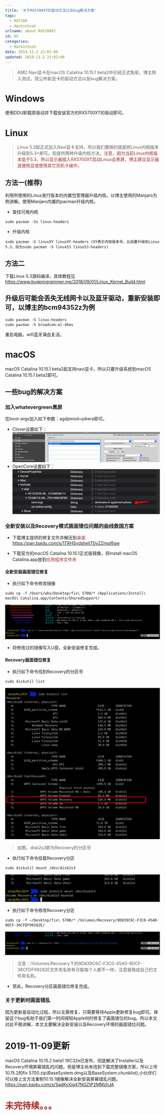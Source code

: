 ```yaml
---
title: '关于RX5700XT的驱动方法以及bug解决方案'
tags:
  - RX5700
  - Hackintosh
urlname: about-RX5700XT
id: 65
categories:
  - Hackintosh
date: 2019-11-2 23:02:00
updated: 2019-11-2 23:02:00
---
```


>AMD Navi显卡在macOS Catalina 10.15.1 beta2中已经正式免驱，博主购入测试，现公布新显卡的驱动方法以及bug解决方案。<!--more-->

# Windows
使用DDU卸载原驱动并下载安装官方的RX5700XT的驱动即可。

# Linux
> Linux 5.3起正式加入Navi显卡支持，所以我们要做的就是把Linux内核版本升级到5.3+即可。现提供两种升级内核方法。<font color=#A52A2A >注意，因为当前Linux内核版本低于5.3，所以显示器插入RX5700XT启动Linux会黑屏，博主建议显示器连接核显或使用其它亮机卡操作。</font>

## 方法一(推荐)
利用所使用的Linux发行版本的内置包管理器升级内核。以博主使用的Manjaro为例讲解。使用Manjaro内置的pacman升级内核。

* 查找可用内核
```
sudo pacman -Ss linux-headers
```

* 升级内核
```
sudo pacman -S linuxXY linuxXY-headers (XY表示内核版本号，比如要升级到Linux 5.3，则为sudo pacman -S linux53 linux53-headers)
```

## 方法二
下载Linux 5.3源码编译，具体教程见 https://www.bugprogrammer.me/2018/09/01/Linux_Kernel_Build.html

## 升级后可能会丢失无线网卡以及蓝牙驱动，重新安装即可，以博主的bcm94352z为例
```
sudo pacman -S linux-headers
sudo pacman -S broadcom-wl-dkms
```
重启电脑，wifi蓝牙满血复活。

# macOS
macOS Catalina 10.15.1 beta2起支持navi显卡，所以只要升级系统到macOS Catalina 10.15.1 beta2即可。

## 一些bug的解决方案

### 加入whatevergreen黑屏
在boot-args加入如下参数：agdpmod=pikera即可。
* Clover设置如下：
![](/images/5700-1.png)
* OpenCore设置如下：
![](/images/5700-2.png)

### 全新安装以及Recovery模式画面错位问题的曲线救国方案
* 下载博主提供的修复文件并解压到<font color=#A52A2A >桌面</font>
https://pan.baidu.com/s/1TRHSydsheliT0vZZmqi6gw

* 下载官方的macOS Catalina 10.15.1正式版镜像，将Install macOS Catalina.app放到<font color=#A52A2A >应用程序文件夹</font>

#### 全新安装画面错位修复
* 执行如下命令修改镜像
```
sudo cp -f /Users/wbx/Desktop/fix\ 5700/* /Applications/Install\ macOS\ Catalina.app/Contents/SharedSupport/
```
  ![](/images/5700-3.png)

* 将修改过的镜像写入U盘，全新安装修复完成。

#### Recovery画面错位修复
* 执行如下命令找到Recovery的分区号
```
sudo diskutil list
```
  ![](/images/5700-4.png)
> 如图，disk2s3即为Recovery的分区号

* 执行如下命令挂载Recovery分区
```
sudo diskutil mount /dev/disk2s3
```
  ![](/images/5700-5.png)

* 执行如下命令修改Recovery分区
```
sudo cp -f ~/Desktop/fix\ 5700/* /Volumes/Recovery/9D839C6C-F3C0-45A0-9DCF-36CFDF99282E/
```
  ![](/images/5700-6.png)

  > 注意：/Volumes/Recovery下的9D839C6C-F3C0-45A0-9DCF-36CFDF99282E文件夹名称有可能每个人都不一样，注意替换成自己的文件夹名称。

* 至此，Recovery分区画面错位修复完成。

### 关于更新时画面错乱
因为更新是自动化过程，所以无需修复，只需要等待Apple更新修复bug即可。保留这个bug有助于我们第一时间得知Apple何时修复了画面错位的bug。所以本文对此不做讲解，本文主要解决全新安装以及Recovery环境的画面错位问题。

# 2019-11-09更新
macOS Catalina 10.15.2 beta1 19C32e已发布，彻底解决了Installer以及Recovery环境屏幕错乱的问题。但是博主尚未找到下载完整镜像方案，所以上传10.15.2的fix 5700.zip(BaseSystem.dmg以及BaseSystem.chunklist),小伙伴们可以按上文方法重制10.15.1镜像解决全新安装屏幕错乱问题。
https://pan.baidu.com/s/1jadKyXjg47NGZtP2MMzhJA

# <font color=#A52A2A >未完待续。。。</font>